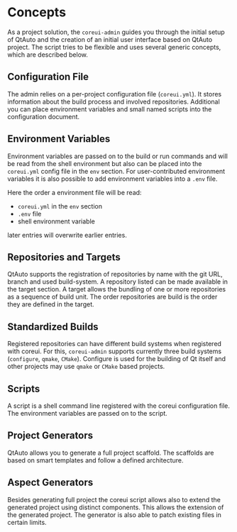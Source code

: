 # Concepts

As a project solution, the `coreui-admin` guides you through the initial setup of QtAuto and the creation of an initial user interface based on QtAuto project. The script tries to be flexible and uses several generic concepts, which are described below.

## Configuration File

The admin relies on a per-project configuration file (`coreui.yml`). It stores information about the build process and involved repositories. Additional you can place environment variables and small named scripts into the configuration document.

## Environment Variables

Environment variables are passed on to the build or run commands and will be read from the shell environment but also can be placed into the `coreui.yml` config file in the `env` section. For user-contributed environment variables it is also possible to add environment variables into a  `.env` file.

Here the order a environment file will be read:

- `coreui.yml` in the `env` section
- `.env` file
- shell environment variable

later entries will overwrite earlier entries.


## Repositories and Targets

QtAuto supports the registration of repositories by name with the git URL, branch and used build-system. A repository listed can be made available in the target section. A target allows the bundling of one or more repositories as a sequence of build unit. The order repositories are build is the order they are defined in the target.

## Standardized Builds

Registered repositories can have different build systems when registered with coreui. For this, `coreui-admin` supports currently three build systems (`configure`, `qmake`, `CMake`). Configure is used for the building of Qt itself and other projects may use `qmake` or `CMake` based projects.


## Scripts

A script is a shell command line registered with the coreui configuration file. The environment variables are passed on to the script.

## Project Generators

QtAuto allows you to generate a full project scaffold. The scaffolds are based on smart templates and follow a defined architecture.

## Aspect Generators

Besides generating full project the coreui script allows also to extend the generated project using distinct components. This allows the extension of the generated project. The generator is also able to patch existing files in certain limits.
